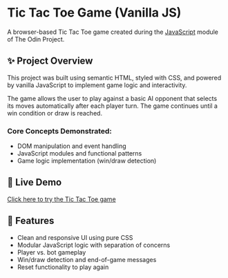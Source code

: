 # Tic Tac Toe Game (Vanilla JS)

A browser-based Tic Tac Toe game created during the [JavaScript](https://www.theodinproject.com/paths/full-stack-javascript/courses/javascript) module of The Odin Project.

## ✨ Project Overview

This project was built using semantic HTML, styled with CSS, and powered by vanilla JavaScript to implement game logic and interactivity.

The game allows the user to play against a basic AI opponent that selects its moves automatically after each player turn. The game continues until a win condition or draw is reached.

### Core Concepts Demonstrated:
- DOM manipulation and event handling
- JavaScript modules and functional patterns
- Game logic implementation (win/draw detection)

## 🔗 Live Demo

[Click here to try the Tic Tac Toe game](https://joeshawky.github.io/odin-tic-tac-toe)


## 📐 Features

- Clean and responsive UI using pure CSS
- Modular JavaScript logic with separation of concerns
- Player vs. bot gameplay
- Win/draw detection and end-of-game messages
- Reset functionality to play again
